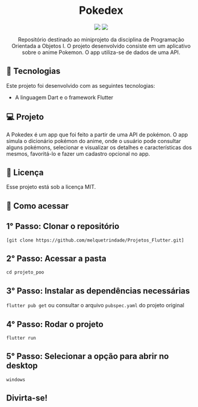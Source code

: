 <h1 align="center"> Pokedex </h1>

<p align="center">
    <img src="https://img.shields.io/badge/dart-%230175C2.svg?style=for-the-badge&logo=dart&logoColor=white"/>
    <img src="https://img.shields.io/badge/Flutter-%2302569B.svg?style=for-the-badge&logo=Flutter&logoColor=white"/>
</p>

<p align="center">
Repositório destinado ao miniprojeto da disciplina de Programação Orientada a Objetos I. O projeto desenvolvido consiste em um aplicativo sobre o anime Pokemon. O app utiliza-se de dados de uma API.
</p>

## 🚀 Tecnologias

Este projeto foi desenvolvido com as seguintes tecnologias:

- A linguagem Dart e o framework Flutter

## 💻 Projeto

A Pokedex é um app que foi feito a partir de uma API de pokémon. O app simula o dicionário pokémon do anime, onde o usuário pode consultar alguns pokémons, selecionar e visualizar os detalhes e características dos mesmos, favoritá-lo e fazer um cadastro opcional no app.

## :memo: Licença

Esse projeto está sob a licença MIT.

## 🚀 Como acessar

## 1° Passo: Clonar o repositório
```[git clone https://github.com/melquetrindade/Projetos_Flutter.git]```

## 2° Passo: Acessar a pasta 
```cd projeto_poo```

## 3° Passo: Instalar as dependências necessárias
```flutter pub get```
ou consultar o arquivo ```pubspec.yaml``` do projeto original

## 4° Passo: Rodar o projeto 
```flutter run```

## 5° Passo: Selecionar a opção para abrir no desktop 
```windows```

## Divirta-se!
